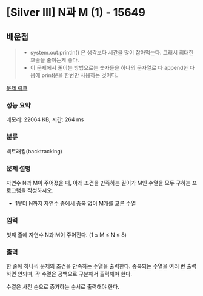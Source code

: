 # [Silver III] N과 M (1) - 15649 

## 배운점
> * system.out.println() 은 생각보다 시간을 많이 잡아먹는다. 그래서 최대한 호출을 줄이는게 좋다.
> * 이 문제에서 줄이는 방법으로는 숫자들을 하나의 문자열로 다 append한 다음에 print문을 한번만 사용하는 것이다.

[문제 링크](https://www.acmicpc.net/problem/15649) 

### 성능 요약

메모리: 22064 KB, 시간: 264 ms

### 분류

백트래킹(backtracking)

### 문제 설명

<p>자연수 N과 M이 주어졌을 때, 아래 조건을 만족하는 길이가 M인 수열을 모두 구하는 프로그램을 작성하시오.</p>

<ul>
	<li>1부터 N까지 자연수 중에서 중복 없이 M개를 고른 수열</li>
</ul>

### 입력 

 <p>첫째 줄에 자연수 N과 M이 주어진다. (1 ≤ M ≤ N ≤ 8)</p>

### 출력 

 <p>한 줄에 하나씩 문제의 조건을 만족하는 수열을 출력한다. 중복되는 수열을 여러 번 출력하면 안되며, 각 수열은 공백으로 구분해서 출력해야 한다.</p>

<p>수열은 사전 순으로 증가하는 순서로 출력해야 한다.</p>

